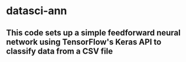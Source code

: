 # datasci-ann

## This code sets up a simple feedforward neural network using TensorFlow's Keras API to classify data from a CSV file